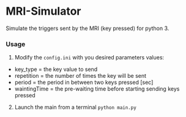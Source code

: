 # MRI-Simulator
Simulate the triggers sent by the MRI (key pressed) for python 3.

### Usage
1. Modify the ```config.ini``` with you desired parameters values:
  * key_type      =   the key value to send
  * repetition    =   the number of times the key will be sent
  * period        =   the period in between two keys pressed     [sec]
  * waintingTime  =   the pre-waiting time before starting sending keys pressed
2. Launch the main from a terminal ```python main.py``` 
